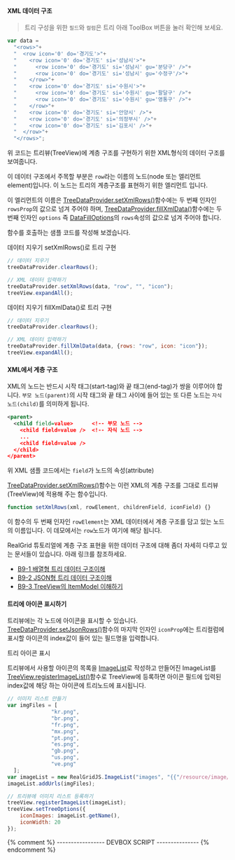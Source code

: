 
#### XML 데이터 구조

> 트리 구성을 위한 `필드`와 `컬럼`은 트리 아래 ToolBox 버튼을 눌러 확인해 보세요.

```js
var data =
  "<rows>"+
  "  <row icon='0' do='경기도'>"+
  "    <row icon='0' do='경기도' si='성남시'>"+
  "      <row icon='0' do='경기도' si='성남시' gu='분당구' />"+
  "      <row icon='0' do='경기도' si='성남시' gu='수정구'/>"+
  "    </row>"+
  "    <row icon='0' do='경기도' si='수원시'>"+
  "      <row icon='0' do='경기도' si='수원시' gu='팔달구' />"+
  "      <row icon='0' do='경기도' si='수원시' gu='영통구' />"+
  "    </row>"+
  "    <row icon='0' do='경기도' si='안양시' />"+
  "    <row icon='0' do='경기도' si='의정부시' />"+
  "    <row icon='0' do='경기도' si='김포시' />"+
  "  </row>"+
  "</rows>";
```
위 코드는 트리뷰(TreeView)에 계층 구조를 구현하기 위한 XML형식의 데이터 구조를 보여줍니다.

이 데이터 구조에서 주목할 부분은 `row`라는 이름의 노드(node 또는 엘리먼트 element)입니다.
이 노드는 트리의 계층구조를 표현하기 위한 엘리먼트 입니다.

이 엘리먼트의 이름은 [TreeDataProvider.setXmlRows()](http://help.realgrid.com/api/TreeDataProvider/setXmlRows/)함수에는
두 번째 인자인 `rowsProp`의 값으로 넘겨 주어야 하며,
[TreeDataProvider.fillXmlData()](http://help.realgrid.com/api/TreeDataProvider/fillXmlData/)함수에는
두 번째 인자인 `options` 즉 [DataFillOptions](http://help.realgrid.com/api/types/DataFillOptions/)의
`rows`속성의 값으로 넘겨 주어야 합니다.

함수를 호출하는 샘플 코드를 작성해 보겠습니다.

<a class="btn primary small round lowercase clearRows">데이터 지우기</a>
<a class="btn primary small round lowercase" id="setXmlRows">setXmlRows()로 트리 구현</a>

```js
// 데이터 지우기
treeDataProvider.clearRows();

// XML 데이터 입력하기
treeDataProvider.setXmlRows(data, "row", "", "icon");
treeView.expandAll();
```

<a class="btn primary small round lowercase clearRows">데이터 지우기</a>
<a class="btn primary small round lowercase" id="fillXmlData">fillXmlData()로 트리 구현</a>

```js
// 데이터 지우기
treeDataProvider.clearRows();

// XML 데이터 입력하기
treeDataProvider.fillXmlData(data, {rows: "row", icon: "icon"});
treeView.expandAll();
```

#### XML에서 계층 구조

XML의 노드는 반드시 시작 태그(start-tag)와 끝 태그(end-tag)가 쌍을 이루어야 합니다.
`부모 노드(parent)`의 시작 태그와 끝 태그 사이에 들어 있는 또 다른 노드는 `자식 노드(child)`를 의미하게 됩니다.

```xml
<parent>
  <child field=value>      <!-- 부모 노드 -->
    <child field=value />  <!-- 자식 노드 -->
    ...
    <child field=value />
  </child>
</parent>
```

위 XML 샘플 코드에서는 `field`가 노드의 속성(attribute)

[TreeDataProvider.setXmlRows()](http://help.realgrid.com/api/TreeDataProvider/setXmlRows/)함수는
이런 XML의 계층 구조를 그대로 트리뷰(TreeView)에 적용해 주는 함수입니다.

```js
function setXmlRows(xml, rowElement, childrenField, iconField) {}
```

이 함수의 두 번째 인자인 `rowElement`는 XML 데이터에서 계층 구조를 담고 있는 노드의 이름입니다.
이 데모에서는 `row`노드가 여기에 해당 됩니다.

RealGrid 튜토리얼에 계층 구조 표현을 위한 데이터 구조에 대해 좀더 자세히 다루고 있는 문서들이 있습니다. 아래 링크를 참조하세요.

  - [B9-1 배열형 트리 데이터 구조이해](http://help.realgrid.com/tutorial/b9-1/)
  - [B9-2 JSON형 트리 데이터 구조이해](http://help.realgrid.com/tutorial/b9-2/)
  - [B9-3 TreeView의 ItemModel 이해하기](http://help.realgrid.com/tutorial/b9-3/)

#### 트리에 아이콘 표시하기

트리뷰에는 각 노드에 아이콘을 표시할 수 있습니다.
[TreeDataProvider.setJsonRows()](http://help.realgrid.com/api/TreeDtaProvider/setJsonRows/)함수의 마지막 인자인 `iconProp`에는
트리컬럼에 표시할 아이콘의 index값이 들어 있는 필드명을 입력합니다.

<a class="btn primary small round lowercase" id="setIcons">트리 아이콘 표시</a>

트리뷰에서 사용할 아이콘의 목록을 [ImageList](http://help.realgrid.com/api/features/Image%20List/)로 작성하고 만들어진 ImageList를
[TreeView.registerImageList()](http://help.realgrid.com/api/GridView/registerImageList/)함수로 TreeView에 등록하면 아이콘 필드에 입력된 index값에 해당 하는 아이콘에 트리노드에 표시됩니다.

```js
// 이미지 리스트 만들기
var imgFiles = [
              "kr.png",
              "br.png",
              "fr.png",
              "mx.png",
              "pt.png",
              "es.png",
              "gb.png",
              "us.png",
              "ve.png"
  ];
var imageList = new RealGridJS.ImageList("images", "{{"/resource/image/smallflag/" | prepend: site.baseurl}}");
imageList.addUrls(imgFiles);

// 트리뷰에 이미지 리스트 등록하기
treeView.registerImageList(imageList);
treeView.setTreeOptions({
    iconImages: imageList.getName(),
    iconWidth: 20
});
```

{% comment %} ----------------- DEVBOX SCRIPT --------------- {% endcomment %}
<script>
var data =
  "<rows>"+
  "  <row icon='0' do='경기도'>"+
  "    <row icon='0' do='경기도' si='성남시'>"+
  "      <row icon='0' do='경기도' si='성남시' gu='분당구' />"+
  "      <row icon='0' do='경기도' si='성남시' gu='수정구'/>"+
  "    </row>"+
  "    <row icon='0' do='경기도' si='수원시'>"+
  "      <row icon='0' do='경기도' si='수원시' gu='팔달구' />"+
  "      <row icon='0' do='경기도' si='수원시' gu='영통구' />"+
  "    </row>"+
  "    <row icon='0' do='경기도' si='안양시' />"+
  "    <row icon='0' do='경기도' si='의정부시' />"+
  "    <row icon='0' do='경기도' si='김포시' />"+
  "  </row>"+
  "</rows>";

$('#setXmlRows').click(function() {
  treeDataProvider.setXmlRows(data, "row", "", "icon");
  treeView.expandAll();
});

$('#fillXmlData').click(function() {
  treeDataProvider.fillXmlData(data, {rows: "row", icon: "icon"});
  treeView.expandAll();
});

$('.clearRows').click(function() {
  treeDataProvider.clearRows();
});

$('#setIcons').click(function() {
  var imgFiles = [
                "kr.png",
                "br.png",
                "fr.png",
                "mx.png",
                "pt.png",
                "es.png",
                "gb.png",
                "us.png",
                "ve.png"
    ];
  var imageList = new RealGridJS.ImageList("images", "{{"/resource/image/smallflag/" | prepend: site.baseurl}}");
  imageList.addUrls(imgFiles);

  treeView.registerImageList(imageList);

  treeView.setTreeOptions({
      iconImages: imageList.getName(),
      iconWidth: 20
  });
})
</script>
